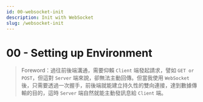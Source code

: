```yaml
---
id: 00-websocket-init
description: Init with WebSocket
slug: /websocket-init
---
```


# 00 - Setting up Environment

> Foreword：過往前後端溝通，需要仰賴 `Client` 端發起請求，譬如 `GET or POST`，但這對 `Server` 端來說，卻無法主動回傳。但當我使用 `WebSocket` 後，只需要透過一次握手，前後端就能建立持久性的雙向連接，達到數據傳輸的目的，這時 `Server` 端自然就能主動發訊息給 `Client` 端。
